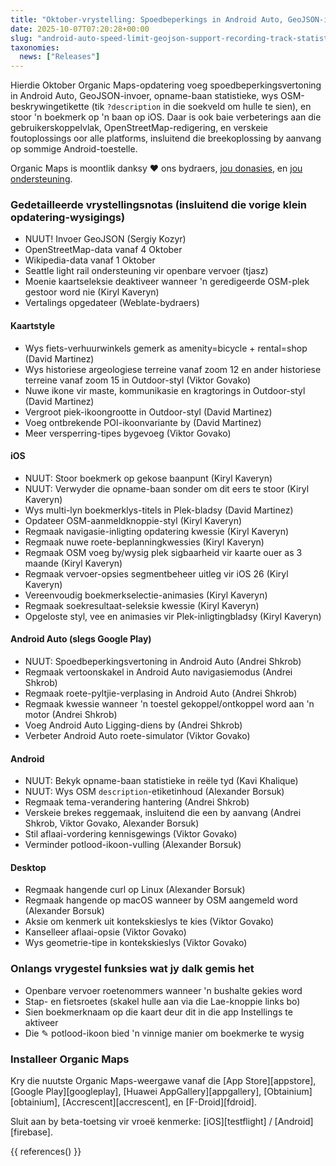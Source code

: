 ```yaml
---
title: "Oktober-vrystelling: Spoedbeperkings in Android Auto, GeoJSON-invoer, opname-baan statistieke, OSM-beskrywing-etiket vertoon, stoor boekmerk op gekose baan op iOS, en meer"
date: 2025-10-07T07:20:28+00:00
slug: "android-auto-speed-limit-geojson-support-recording-track-statistics-osm-description-display"
taxonomies:
  news: ["Releases"]
---
```


Hierdie Oktober Organic Maps-opdatering voeg spoedbeperkingsvertoning in Android Auto, GeoJSON-invoer, opname-baan statistieke, wys OSM-beskrywingetikette (tik `?description` in die soekveld om hulle te sien), en stoor 'n boekmerk op 'n baan op iOS. Daar is ook baie verbeterings aan die gebruikerskoppelvlak, OpenStreetMap-redigering, en verskeie foutoplossings oor alle platforms, insluitend die breekoplossing by aanvang op sommige Android-toestelle.

Organic Maps is moontlik danksy ❤️ ons bydraers, [jou donasies](@/donate/index.af.md), en [jou ondersteuning](@/contribute/index.af.md).

### Gedetailleerde vrystellingsnotas (insluitend die vorige klein opdatering-wysigings)

- NUUT! Invoer GeoJSON (Sergiy Kozyr)
- OpenStreetMap-data vanaf 4 Oktober
- Wikipedia-data vanaf 1 Oktober
- Seattle light rail ondersteuning vir openbare vervoer (tjasz)
- Moenie kaartseleksie deaktiveer wanneer 'n geredigeerde OSM-plek gestoor word nie (Kiryl Kaveryn)
- Vertalings opgedateer (Weblate-bydraers)

#### Kaartstyle

- Wys fiets-verhuurwinkels gemerk as amenity=bicycle + rental=shop (David Martinez)
- Wys historiese argeologiese terreine vanaf zoom 12 en ander historiese terreine vanaf zoom 15 in Outdoor-styl (Viktor Govako)
- Nuwe ikone vir maste, kommunikasie en kragtorings in Outdoor-styl (David Martinez)
- Vergroot piek-ikoongrootte in Outdoor-styl (David Martinez)
- Voeg ontbrekende POI-ikoonvariante by (David Martinez)
- Meer versperring-tipes bygevoeg (Viktor Govako)

#### iOS

- NUUT: Stoor boekmerk op gekose baanpunt (Kiryl Kaveryn)
- NUUT: Verwyder die opname-baan sonder om dit eers te stoor (Kiryl Kaveryn)
- Wys multi-lyn boekmerklys-titels in Plek-bladsy (David Martinez)
- Opdateer OSM-aanmeldknoppie-styl (Kiryl Kaveryn)
- Regmaak navigasie-inligting opdatering kwessie (Kiryl Kaveryn)
- Regmaak nuwe roete-beplanningkwessies (Kiryl Kaveryn)
- Regmaak OSM voeg by/wysig plek sigbaarheid vir kaarte ouer as 3 maande (Kiryl Kaveryn)
- Regmaak vervoer-opsies segmentbeheer uitleg vir iOS 26 (Kiryl Kaveryn)
- Vereenvoudig boekmerkselectie-animasies (Kiryl Kaveryn)
- Regmaak soekresultaat-seleksie kwessie (Kiryl Kaveryn)
- Opgeloste styl, vee en animasies vir Plek-inligtingbladsy (Kiryl Kaveryn)

#### Android Auto (slegs Google Play)

- NUUT: Spoedbeperkingsvertoning in Android Auto (Andrei Shkrob)
- Regmaak vertoonskakel in Android Auto navigasiemodus (Andrei Shkrob)
- Regmaak roete-pyltjie-verplasing in Android Auto (Andrei Shkrob)
- Regmaak kwessie wanneer 'n toestel gekoppel/ontkoppel word aan 'n motor (Andrei Shkrob)
- Voeg Android Auto Ligging-diens by (Andrei Shkrob)
- Verbeter Android Auto roete-simulator (Viktor Govako)

#### Android

- NUUT: Bekyk opname-baan statistieke in reële tyd (Kavi Khalique)
- NUUT: Wys OSM `description`-etiketinhoud (Alexander Borsuk)
- Regmaak tema-verandering hantering (Andrei Shkrob)
- Verskeie brekes reggemaak, insluitend die een by aanvang (Andrei Shkrob, Viktor Govako, Alexander Borsuk)
- Stil aflaai-vordering kennisgewings (Viktor Govako)
- Verminder potlood-ikoon-vulling (Alexander Borsuk)

#### Desktop

- Regmaak hangende curl op Linux (Alexander Borsuk)
- Regmaak hangende op macOS wanneer by OSM aangemeld word (Alexander Borsuk)
- Aksie om kenmerk uit kontekskieslys te kies (Viktor Govako)
- Kanselleer aflaai-opsie (Viktor Govako)
- Wys geometrie-tipe in kontekskieslys (Viktor Govako)

### Onlangs vrygestel funksies wat jy dalk gemis het

- Openbare vervoer roetenommers wanneer 'n bushalte gekies word
- Stap- en fietsroetes (skakel hulle aan via die Lae-knoppie links bo)
- Sien boekmerknaam op die kaart deur dit in die app Instellings te aktiveer
- Die ✎ potlood-ikoon bied 'n vinnige manier om boekmerke te wysig

### Installeer Organic Maps

Kry die nuutste Organic Maps-weergawe vanaf die [App Store][appstore], [Google Play][googleplay], [Huawei AppGallery][appgallery], [Obtainium][obtainium], [Accrescent][accrescent], en [F-Droid][fdroid].

Sluit aan by beta-toetsing vir vroeë kenmerke: [iOS][testflight] / [Android][firebase].

{{ references() }}
